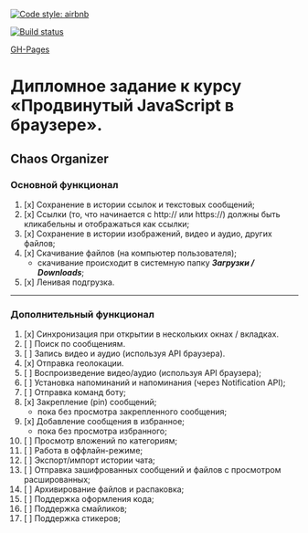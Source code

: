 [![Code style: airbnb](https://img.shields.io/badge/code%20style-airbnb-blue.svg?style=flat-square)](https://github.com/airbnb/javascript)

[![Build status](https://ci.appveyor.com/api/projects/status/hco9xux5vh63uhdt?svg=true)](https://ci.appveyor.com/project/Cazuist/ahj-8-diploma)

[GH-Pages](https://cazuist.github.io/ahj-8_diploma)

# Дипломное задание к курсу «Продвинутый JavaScript в браузере». 
## Chaos Organizer

### Основной функционал
  1. [x] Сохранение в истории ссылок и текстовых сообщений;
  2. [x] Ссылки (то, что начинается с http:// или https://) должны быть кликабельны и отображаться как ссылки;
  3. [x] Сохранение в истории изображений, видео и аудио, других файлов;
  4. [x] Скачивание файлов (на компьютер пользователя);
     - скачивание происходит в системную папку ***Загрузки / Downloads***;
  5. [x] Ленивая подгрузка.
***
### Дополнительный функционал
   1. [x] Синхронизация при открытии в нескольких окнах / вкладках.
   2. [ ] Поиск по сообщениям.
   3. [ ] Запись видео и аудио (используя API браузера).
   4. [x] Отправка геолокации.
   5. [ ] Воспроизведение видео/аудио (используя API браузера);
   6. [ ] Установка напоминаний и напоминания (через Notification API);
   7. [ ] Отправка команд боту;
   8. [x] Закрепление (pin) сообщений;
      - пока без просмотра закрепленного сообщения;
   9. [x] Добавление сообщения в избранное;
      - пока без просмотра избранного;
   10. [ ] Просмотр вложений по категориям;
   11. [ ] Работа в оффлайн-режиме;
   12. [ ] Экспорт/импорт истории чата;
   13. [ ] Отправка зашифрованных сообщений и файлов с просмотром расшированных;
   14. [ ] Архивирование файлов и распаковка;
   15. [ ] Поддержка оформления кода;
   16. [ ] Поддержка смайликов;
   17. [ ] Поддержка стикеров;